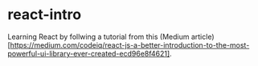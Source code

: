 # react-intro

Learning React by follwing a tutorial from this (Medium article)[https://medium.com/codeiq/react-js-a-better-introduction-to-the-most-powerful-ui-library-ever-created-ecd96e8f4621].
